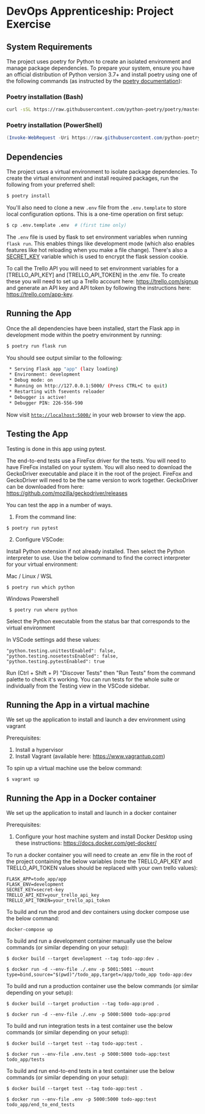 # DevOps Apprenticeship: Project Exercise

## System Requirements

The project uses poetry for Python to create an isolated environment and manage package dependencies. To prepare your system, ensure you have an official distribution of Python version 3.7+ and install poetry using one of the following commands (as instructed by the [poetry documentation](https://python-poetry.org/docs/#system-requirements)):

### Poetry installation (Bash)

```bash
curl -sSL https://raw.githubusercontent.com/python-poetry/poetry/master/get-poetry.py | python
```

### Poetry installation (PowerShell)

```powershell
(Invoke-WebRequest -Uri https://raw.githubusercontent.com/python-poetry/poetry/master/get-poetry.py -UseBasicParsing).Content | python
```

## Dependencies

The project uses a virtual environment to isolate package dependencies. To create the virtual environment and install required packages, run the following from your preferred shell:

```bash
$ poetry install
```

You'll also need to clone a new `.env` file from the `.env.template` to store local configuration options. This is a one-time operation on first setup:

```bash
$ cp .env.template .env  # (first time only)
```

The `.env` file is used by flask to set environment variables when running `flask run`. This enables things like development mode (which also enables features like hot reloading when you make a file change). There's also a [SECRET_KEY](https://flask.palletsprojects.com/en/1.1.x/config/#SECRET_KEY) variable which is used to encrypt the flask session cookie. 

To call the Trello API you will need to set environment variables for a [TRELLO_API_KEY] and [TRELLO_API_TOKEN] in the .env file. To create these you will need to set up a Trello account here: https://trello.com/signup and generate an API key and API token by following the instructions here: https://trello.com/app-key.

## Running the App

Once the all dependencies have been installed, start the Flask app in development mode within the poetry environment by running:
```bash
$ poetry run flask run
```

You should see output similar to the following:
```bash
 * Serving Flask app "app" (lazy loading)
 * Environment: development
 * Debug mode: on
 * Running on http://127.0.0.1:5000/ (Press CTRL+C to quit)
 * Restarting with fsevents reloader
 * Debugger is active!
 * Debugger PIN: 226-556-590
```
Now visit [`http://localhost:5000/`](http://localhost:5000/) in your web browser to view the app.

## Testing the App

Testing is done in this app using pytest.

The end-to-end tests use a FireFox driver for the tests. You will need to have FireFox installed on your system. You will also need to download the GeckoDriver executable and place it in the root of the project. FireFox and GeckoDriver will need to be the same version to work together. GeckoDriver can be downloaded from here: https://github.com/mozilla/geckodriver/releases

You can test the app in a number of ways.

1. From the command line:
```
$ poetry run pytest
```

2. Configure VSCode:
    
Install Python extension if not already installed. Then select the Python interpreter to use. Use the below command to find the correct interpreter for your virtual environment:

Mac / Linux / WSL
```
$ poetry run which python
```

Windows Powershell
```
 $ poetry run where python
```

Select the Python executable from the status bar that corresponds to the virtual environment

In VSCode settings add these values:
```
"python.testing.unittestEnabled": false,
"python.testing.nosetestsEnabled": false,
"python.testing.pytestEnabled": true
```
Run (Ctrl + Shift + P) "Discover Tests" then "Run Tests" from the command palette to check it's working. You can run tests for the whole suite or individually from the Testing view in the VSCode sidebar.

## Running the App in a virtual machine

We set up the application to install and launch a dev environment using vagrant

Prerequisites:

1. Install a hypervisor
2. Install Vagrant (available here: https://www.vagrantup.com)

To spin up a virtual machine use the below command:
```
$ vagrant up
```

## Running the App in a Docker container

We set up the application to install and launch in a docker container

Prerequisites:

1. Configure your host machine system and install Docker Desktop using these instructions: https://docs.docker.com/get-docker/

To run a docker container you will need to create an .env file in the root of the project containing the below variables (note the TRELLO_API_KEY and TRELLO_API_TOKEN values should be replaced with your own trello values):
```
FLASK_APP=todo_app/app
FLASK_ENV=development
SECRET_KEY=secret-key
TRELLO_API_KEY=your_trello_api_key
TRELLO_API_TOKEN=your_trello_api_token
```

To build and run the prod and dev containers using docker compose use the below command:
```
docker-compose up
```

To build and run a development container manually use the below commands (or similar depending on your setup):
```
$ docker build --target development --tag todo-app:dev .
```
```
$ docker run -d --env-file ./.env -p 5001:5001 --mount type=bind,source="$(pwd)"/todo_app,target=/app/todo_app todo-app:dev
```

To build and run a production container use the below commands (or similar depending on your setup):
```
$ docker build --target production --tag todo-app:prod .
```
```
$ docker run -d --env-file ./.env -p 5000:5000 todo-app:prod
```

To build and run integration tests in a test container use the below commands (or similar depending on your setup):
```
$ docker build --target test --tag todo-app:test .
```
```
$ docker run --env-file .env.test -p 5000:5000 todo-app:test todo_app/tests
```

To build and run end-to-end tests in a test container use the below commands (or similar depending on your setup):
```
$ docker build --target test --tag todo-app:test .
```
```
$ docker run --env-file .env -p 5000:5000 todo-app:test todo_app/end_to_end_tests
```
